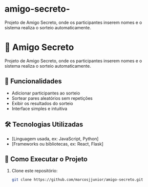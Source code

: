 # amigo-secreto-
Projeto de Amigo Secreto, onde os participantes inserem nomes e o sistema realiza o sorteio automaticamente.

# 🎁 Amigo Secreto  

Projeto de Amigo Secreto, onde os participantes inserem nomes e o sistema realiza o sorteio automaticamente.  

## 📌 Funcionalidades  
- Adicionar participantes ao sorteio  
- Sortear pares aleatórios sem repetições  
- Exibir os resultados do sorteio  
- Interface simples e intuitiva  

## 🛠️ Tecnologias Utilizadas  
- [Linguagem usada, ex: JavaScript, Python]  
- [Frameworks ou bibliotecas, ex: React, Flask]  

## 🚀 Como Executar o Projeto  
1. Clone este repositório:  
   ```bash
   git clone https://github.com/marcosjjunior/amigo-secreto.git
